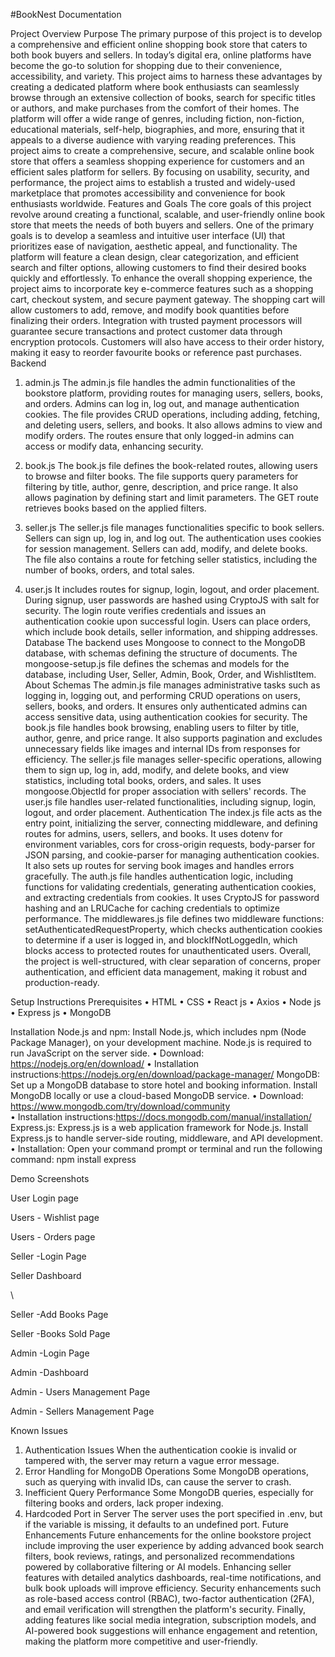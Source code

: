 #BookNest
Documentation




Project Overview
Purpose
The primary purpose of this project is to develop a comprehensive and efficient online shopping book store that caters to both book buyers and sellers. In today’s digital era, online platforms have become the go-to solution for shopping due to their convenience, accessibility, and variety. This project aims to harness these advantages by creating a dedicated platform where book enthusiasts can seamlessly browse through an extensive collection of books, search for specific titles or authors, and make purchases from the comfort of their homes. The platform will offer a wide range of genres, including fiction, non-fiction, educational materials, self-help, biographies, and more, ensuring that it appeals to a diverse audience with varying reading preferences.
This project aims to create a comprehensive, secure, and scalable online book store that offers a seamless shopping experience for customers and an efficient sales platform for sellers. By focusing on usability, security, and performance, the project aims to establish a trusted and widely-used marketplace that promotes accessibility and convenience for book enthusiasts worldwide.
Features and Goals 
The core goals of this project revolve around creating a functional, scalable, and user-friendly online book store that meets the needs of both buyers and sellers. One of the primary goals is to develop a seamless and intuitive user interface (UI) that prioritizes ease of navigation, aesthetic appeal, and functionality. The platform will feature a clean design, clear categorization, and efficient search and filter options, allowing customers to find their desired books quickly and effortlessly.
To enhance the overall shopping experience, the project aims to incorporate key e-commerce features such as a shopping cart, checkout system, and secure payment gateway. The shopping cart will allow customers to add, remove, and modify book quantities before finalizing their orders. Integration with trusted payment processors will guarantee secure transactions and protect customer data through encryption protocols. Customers will also have access to their order history, making it easy to reorder favourite books or reference past purchases.
Backend
1. admin.js
The admin.js file handles the admin functionalities of the bookstore platform, providing routes for managing users, sellers, books, and orders. Admins can log in, log out, and manage authentication cookies. The file provides CRUD operations, including adding, fetching, and deleting users, sellers, and books. It also allows admins to view and modify orders. The routes ensure that only logged-in admins can access or modify data, enhancing security.
2. book.js
The book.js file defines the book-related routes, allowing users to browse and filter books. The file supports query parameters for filtering by title, author, genre, description, and price range. It also allows pagination by defining start and limit parameters. The GET route retrieves books based on the applied filters.
 
3. seller.js
The seller.js file manages functionalities specific to book sellers. Sellers can sign up, log in, and log out. The authentication uses cookies for session management. Sellers can add, modify, and delete books. The file also contains a route for fetching seller statistics, including the number of books, orders, and total sales.
4. user.js
It includes routes for signup, login, logout, and order placement. During signup, user passwords are hashed using CryptoJS with salt for security. The login route verifies credentials and issues an authentication cookie upon successful login. Users can place orders, which include book details, seller information, and shipping addresses.
Database
The backend uses Mongoose to connect to the MongoDB database, with schemas defining the structure of documents. The mongoose-setup.js file defines the schemas and models for the database, including User, Seller, Admin, Book, Order, and WishlistItem. 
About Schemas
The admin.js file manages administrative tasks such as logging in, logging out, and performing CRUD operations on users, sellers, books, and orders. It ensures only authenticated admins can access sensitive data, using authentication cookies for security. The book.js file handles book browsing, enabling users to filter by title, author, genre, and price range. It also supports pagination and excludes unnecessary fields like images and internal IDs from responses for efficiency. The seller.js file manages seller-specific operations, allowing them to sign up, log in, add, modify, and delete books, and view statistics, including total books, orders, and sales. It uses mongoose.ObjectId for proper association with sellers' records. The user.js file handles user-related functionalities, including signup, login, logout, and order placement. 
Authentication
The index.js file acts as the entry point, initializing the server, connecting middleware, and defining routes for admins, users, sellers, and books. It uses dotenv for environment variables, cors for cross-origin requests, body-parser for JSON parsing, and cookie-parser for managing authentication cookies. It also sets up routes for serving book images and handles errors gracefully.
The auth.js file handles authentication logic, including functions for validating credentials, generating authentication cookies, and extracting credentials from cookies. It uses CryptoJS for password hashing and an LRUCache for caching credentials to optimize performance. The middlewares.js file defines two middleware functions: setAuthenticatedRequestProperty, which checks authentication cookies to determine if a user is logged in, and blockIfNotLoggedIn, which blocks access to protected routes for unauthenticated users.
Overall, the project is well-structured, with clear separation of concerns, proper authentication, and efficient data management, making it robust and production-ready.
 
Setup Instructions
Prerequisites
•	HTML
•	CSS
•	React js
•	Axios
•	Node js
•	Express js
•	MongoDB

Installation
Node.js and npm: Install Node.js, which includes npm (Node Package Manager), on your development machine. Node.js is required to run JavaScript on the server side. 
• Download: https://nodejs.org/en/download/ 
• Installation instructions:https://nodejs.org/en/download/package-manager/
MongoDB: Set up a MongoDB database to store hotel and booking information. Install MongoDB locally or use a cloud-based MongoDB service. 
• Download: https://www.mongodb.com/try/download/community  
• Installation instructions:https://docs.mongodb.com/manual/installation/ 
Express.js: Express.js is a web application framework for Node.js. Install Express.js to handle server-side routing, middleware, and API development. 
• Installation: Open your command prompt or terminal and run the following
   command: npm install express



Demo Screenshots

User Login page

 
 

Users - Wishlist page

 


Users - Orders page
 

	

Seller -Login Page
 


Seller Dashboard


\









Seller -Add Books Page










Seller -Books Sold Page


  Admin -Login Page




Admin -Dashboard
 

Admin -  Users Management Page
 

Admin -  Sellers Management Page

 
	
Known Issues
1. Authentication Issues
When the authentication cookie is invalid or tampered with, the server may return a vague error message.
2. Error Handling for MongoDB Operations
Some MongoDB operations, such as querying with invalid IDs, can cause the server to crash.
3. Inefficient Query Performance
Some MongoDB queries, especially for filtering books and orders, lack proper indexing.
4. Hardcoded Port in Server
The server uses the port specified in .env, but if the variable is missing, it defaults to an undefined port.
Future Enhancements
Future enhancements for the online bookstore project include improving the user experience by adding advanced book search filters, book reviews, ratings, and personalized recommendations powered by collaborative filtering or AI models. Enhancing seller features with detailed analytics dashboards, real-time notifications, and bulk book uploads will improve efficiency. Security enhancements such as role-based access control (RBAC), two-factor authentication (2FA), and email verification will strengthen the platform's security. Finally, adding features like social media integration, subscription models, and AI-powered book suggestions will enhance engagement and retention, making the platform more competitive and user-friendly.
